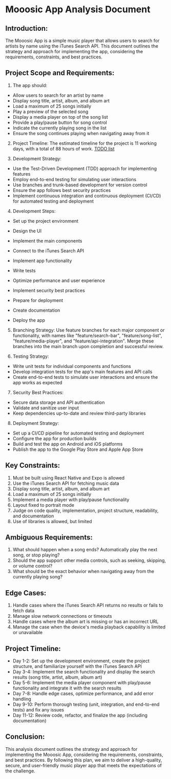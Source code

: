 # Mooosic App Analysis Document

## Introduction:
The Mooosic App is a simple music player that allows users to search for artists by name using the iTunes Search API. This document outlines the strategy and approach for implementing the app, considering the requirements, constraints, and best practices.

## Project Scope and Requirements:
1. The app should:
* Allow users to search for an artist by name
* Display song title, artist, album, and album art
* Load a maximum of 25 songs initially
* Play a preview of the selected song
* Display a media player on top of the song list
* Provide a play/pause button for song control
* Indicate the currently playing song in the list
* Ensure the song continues playing when navigating away from it

2. Project Timeline:
The estimated timeline for the project is 11 working days, with a total of 88 hours of work. [TODO list](TODO.md)

3. Development Strategy:

* Use the Test-Driven Development (TDD) approach for implementing features
* Employ end-to-end testing for simulating user interactions
* Use branches and trunk-based development for version control
* Ensure the app follows best security practices
* Implement continuous integration and continuous deployment (CI/CD) for automated testing and deployment

4. Development Steps:

* Set up the project environment

* Design the UI

* Implement the main components

* Connect to the iTunes Search API

* Implement app functionality

* Write tests

* Optimize performance and user experience

* Implement security best practices

* Prepare for deployment

* Create documentation

* Deploy the app

5. Branching Strategy:
Use feature branches for each major component or functionality, with names like "feature/search-bar", "feature/song-list", "feature/media-player", and "feature/api-integration". Merge these branches into the main branch upon completion and successful review.

6. Testing Strategy:

* Write unit tests for individual components and functions
* Develop integration tests for the app's main features and API calls
* Create end-to-end tests to simulate user interactions and ensure the app works as expected

7. Security Best Practices:
* Secure data storage and API authentication
* Validate and sanitize user input
* Keep dependencies up-to-date and review third-party libraries

8. Deployment Strategy:
* Set up a CI/CD pipeline for automated testing and deployment
* Configure the app for production builds
* Build and test the app on Android and iOS platforms
* Publish the app to the Google Play Store and Apple App Store

## Key Constraints:

1. Must be built using React Native and Expo is allowed
2. Use the iTunes Search API for fetching music data
3. Display song title, artist, album, and album art
4. Load a maximum of 25 songs initially
5. Implement a media player with play/pause functionality
6. Layout fixed to portrait mode
7. Judge on code quality, implementation, project structure, readability, and documentation
8. Use of libraries is allowed, but limited

## Ambiguous Requirements:

1. What should happen when a song ends? Automatically play the next song, or stop playing?
2. Should the app support other media controls, such as seeking, skipping, or volume control?
3. What should be the exact behavior when navigating away from the currently playing song?

## Edge Cases:

1. Handle cases where the iTunes Search API returns no results or fails to fetch data
2. Manage slow network connections or timeouts
3. Handle cases where the album art is missing or has an incorrect URL
4. Manage the case when the device's media playback capability is limited or unavailable

## Project Timeline:

* Day 1-2: Set up the development environment, create the project structure, and familiarize yourself with the iTunes Search API
* Day 3-4: Implement the search functionality and display the search results (song title, artist, album, album art)
* Day 5-6: Implement the media player component with play/pause functionality and integrate it with the search results
* Day 7-8: Handle edge cases, optimize performance, and add error handling
* Day 9-10: Perform thorough testing (unit, integration, and end-to-end tests) and fix any issues
* Day 11-12: Review code, refactor, and finalize the app (including documentation)

## Conclusion:
This analysis document outlines the strategy and approach for implementing the Mooosic App, considering the requirements, constraints, and best practices. By following this plan, we aim to deliver a high-quality, secure, and user-friendly music player app that meets the expectations of the challenge.